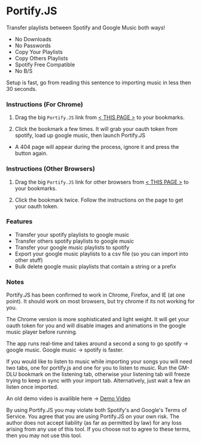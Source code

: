 # Portify.JS

Transfer playlists between Spotify and Google Music both ways!
+ No Downloads
+ No Passwords
+ Copy Your Playlists
+ Copy Others Playlists
+ Spotify Free Compatible
+ No B/S

Setup is fast, go from reading this sentence to importing music in less then 30 seconds.


### Instructions (For Chrome)

1. Drag the big <code>Portify.JS</code> link from [< THIS PAGE >](https://rawgit.com/jordam/Portify.JS/master/helper.html) to your bookmarks.

2. Click the bookmark a few times. It will grab your oauth token from spotify, load up google music, then launch Portify.JS 
  * A 404 page will appear during the process, ignore it and press the button again.


### Instructions (Other Browsers)

1. Drag the big <code>Portify.JS</code> link for other browsers from [< THIS PAGE >](https://rawgit.com/jordam/Portify.JS/master/helper.html) to your bookmarks.

2. Click the bookmark twice. Follow the instructions on the page to get your oauth token.

### Features
+ Transfer your spotify playlists to google music
+ Transfer others spotify playlists to google music
+ Transfer your google music playlists to spotify
+ Export your google music playlists to a csv file (so you can import into other stuff)
+ Bulk delete google music playlists that contain a string or a prefix

### Notes

Portify.JS has been confirmed to work in Chrome, Firefox, and IE (at one point). It should work on most browsers, but try chrome if its not working for you.

The Chrome version is more sophisticated and light weight. It will get your oauth token for you and will disable images and animations in the google music player before running.

The app runs real-time and takes around a second a song to go spotify -> google music. Google music -> spotify is faster. 

If you would like to listen to music while importing your songs you will need two tabs, one for portify.js and one for you to listen to music. Run the GM-DLU bookmark on the listening tab, otherwise your listening tab will freeze trying to keep in sync with your import tab. Alternatively, just wait a few an listen once imported.

An old demo video is availible here -> [Demo Video](http://screencast-o-matic.com/u/VbjP/portify_js)

By using Portify.JS you may violate both Spotify's and Google's Terms of Service. You agree that you are using Portify.JS on your own risk. The author does not accept liability (as far as permitted by law) for any loss arising from any use of this tool. If you choose not to agree to these terms, then you may not use this tool.

